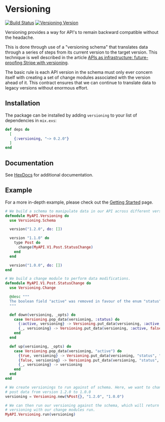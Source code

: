# Versioning

[![Build Status](https://travis-ci.org/nsweeting/versioning.svg?branch=master)](https://travis-ci.org/nsweeting/versioning)
[![Versioning Version](https://img.shields.io/hexpm/v/versioning.svg)](https://hex.pm/packages/versioning)

Versioning provides a way for API's to remain backward compatible without the headache.

This is done through use of a "versioning schema" that translates data through a series
of steps from its current version to the target version. This technique is well
described in the  article [APIs as infrastructure: future-proofing Stripe with versioning](https://stripe.com/blog/api-versioning).

The basic rule is each API version in the schema must only ever concern itself with
creating a set of change modules associated with the version ahead of it. This
contract ensures that we can continue to translate data to legacy versions without
enormous effort.

## Installation

The package can be installed by adding `versioning` to your list of dependencies in `mix.exs`:

```elixir
def deps do
  [
    {:versioning, "~> 0.2.0"}
  ]
end
```

## Documentation

See [HexDocs](https://hexdocs.pm/versioning) for additional documentation.

## Example

For a more in-depth example, please check out the [Getting Started](https://hexdocs.pm/versioning/getting_started.html) page.

```elixir
# We build a schema to manipulate data in our API across different versions.
defmodule MyAPI.Versioning do
  use Versioning.Schema

  version("1.2.0", do: [])

  version "1.1.0" do
    type Post do
      change(MyAPI.V1.Post.StatusChange)
    end
  end

  version("1.0.0", do: [])
end

# We build a change module to perform data modifications.
defmodule MyAPI.V1.Post.StatusChange do
  use Versioning.Change

  @desc """
  The boolean field "active" was removed in favour of the enum "status".
  """

  def down(versioning, _opts) do
    case Versioning.pop_data(versioning, :status) do
      {:active, versioning} -> Versioning.put_data(versioning, :active, true)
      {_, versioning} -> Versioning.put_data(versioning, :active, false)
    end
  end

  def up(versioning, _opts) do
    case Versioning.pop_data(versioning, "active") do
      {true, versioning} -> Versioning.put_data(versioning, "status", "active")
      {false, versioning} -> Versioning.put_data(versioning, "status", "hidden")
      {_, versioning} -> versioning
    end
  end
end

# We create versionings to run against of schema. Here, we want to change our
# post data from version 1.2.0 to 1.0.0
versioning = Versioning.new(%Post{}, "1.2.0", "1.0.0")

# We can then run our versioning against the schema, which will return a modified
# versioning with our change modules run.
MyAPI.Versioning.run(versioning)
```
